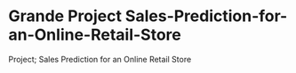 # Grande Project Sales-Prediction-for-an-Online-Retail-Store
Project; Sales Prediction  for an  Online Retail Store 
